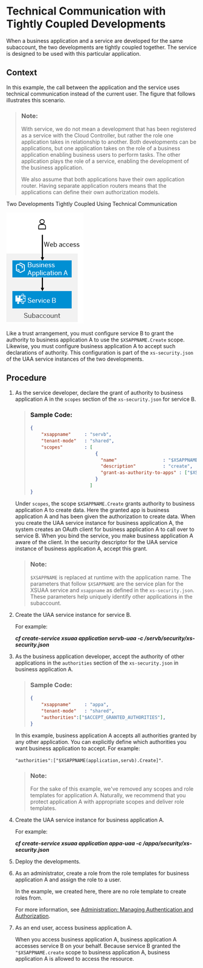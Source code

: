 <!-- loio92d82380f45a45c4b157f92a61307da1 -->

# Technical Communication with Tightly Coupled Developments

When a business application and a service are developed for the same subaccount, the two developments are tightly coupled together. The service is designed to be used with this particular application.



<a name="loio92d82380f45a45c4b157f92a61307da1__context_gjb_5nb_4fb"/>

## Context

In this example, the call between the application and the service uses technical communication instead of the current user. The figure that follows illustrates this scenario.

> ### Note:  
> With service, we do not mean a development that has been registered as a service with the Cloud Controller, but rather the role one application takes in relationship to another. Both developments can be applications, but one application takes on the role of a business application enabling business users to perform tasks. The other application plays the role of a service, enabling the development of the business application.
> 
> We also assume that both applications have their own application router. Having separate application routers means that the applications can define their own authorization models.

   
  
<a name="loio92d82380f45a45c4b157f92a61307da1__fig_qly_nxw_42b"/>Two Developments Tightly Coupled Using Technical Communication

 ![](images/app_plan_technical_user_pptx_1ded4e5.png "Two Developments Tightly Coupled Using Technical Communication") 

Like a trust arrangement, you must configure service B to grant the authority to business application A to use the `$XSAPPNAME.Create` scope. Likewise, you must configure business application A to accept such declarations of authority. This configuration is part of the `xs-security.json` of the UAA service instances of the two developments.



<a name="loio92d82380f45a45c4b157f92a61307da1__steps_p4k_vnb_4fb"/>

## Procedure

1.  As the service developer, declare the grant of authority to business application A in the `scopes` section of the `xs-security.json` for service B.

    > ### Sample Code:  
    > ```json
    > {
    >     "xsappname"     : "servb",
    >     "tenant-mode"   : "shared",
    >     "scopes"        : [
    >                         {
    >                           "name"                 : "$XSAPPNAME.Create",
    >                           "description"          : "create",
    >                           "grant-as-authority-to-apps" : ["$XSAPPNAME(application,appa)"]
    >                         }
    >                       ]
    > }
    > ```

    Under `scopes`, the scope `$XSAPPNAME.Create` grants authority to business application A to create data. Here the granted app is business application A and has been given the authorization to create data. When you create the UAA service instance for business application A, the system creates an OAuth client for business application A to call over to service B. When you bind the service, you make business application A aware of the client. In the security descriptor for the UAA service instance of business application A, accept this grant.

    > ### Note:  
    > `$XSAPPNAME` is replaced at runtime with the application name. The parameters that follow `$XSAPPNAME` are the service plan for the XSUAA service and `xsappname` as defined in the `xs-security.json`. These parameters help uniquely identify other applications in the subaccount.

2.  Create the UAA service instance for service B.

    For example:

    ***cf create-service xsuaa application servb-uaa -c /servb/security/xs-security.json***

3.  As the business application developer, accept the authority of other applications in the `authorities` section of the `xs-security.json` in business application A.

    > ### Sample Code:  
    > ```json
    > {
    >     "xsappname"     : "appa",
    >     "tenant-mode"   : "shared",
    >     "authorities":["$ACCEPT_GRANTED_AUTHORITIES"],
    > }
    > ```

    In this example, business application A accepts all authorities granted by any other application. You can explicitly define which authorities you want business application to accept. For example:

    `"authorities":["$XSAPPNAME(application,servb).Create]"`.

    > ### Note:  
    > For the sake of this example, we've removed any scopes and role templates for application A. Naturally, we recommend that you protect application A with appropriate scopes and deliver role templates.

4.  Create the UAA service instance for business application A.

    For example:

    ***cf create-service xsuaa application appa-uaa -c /appa/security/xs-security.json***

5.  Deploy the developments.

6.  As an adminístrator, create a role from the role templates for business application A and assign the role to a user.

    In the example, we created here, there are no role template to create roles from.

    For more information, see [Administration: Managing Authentication and Authorization](https://help.sap.com/viewer/65de2977205c403bbc107264b8eccf4b/Cloud/en-US/1ff47b2d980e43a6b2ce294352333708.html).

7.  As an end user, access business application A.

    When you access business application A, business application A accesses service B on your behalf. Because service B granted the `"$XSAPPNAME.create` scope to business application A, business application A is allowed to access the resource.


